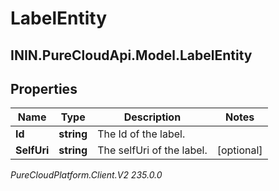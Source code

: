 # LabelEntity

## ININ.PureCloudApi.Model.LabelEntity

## Properties

|Name | Type | Description | Notes|
|------------ | ------------- | ------------- | -------------|
| **Id** | **string** | The Id of the label. | |
| **SelfUri** | **string** | The selfUri of the label. | [optional] |



_PureCloudPlatform.Client.V2 235.0.0_
